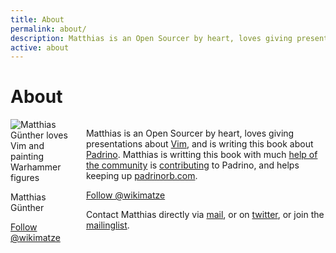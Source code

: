 ```yaml
---
title: About
permalink: about/
description: Matthias is an Open Sourcer by heart, loves giving presentations about Vim, and is writing this book about Padrino. Matthias is writting this book with much help of the community is contributing to Padrino, and helps keeping up padrinorb.com.
active: about
---
```

<h1>About</h1>
<div class="columns">
  <div class="column is-2">
    <img src="https://c1.staticflickr.com/1/305/30960365443_dc82235ae2_q.jpg" class="center image circle" alt="Matthias Günther loves Vim and painting Warhammer figures">
    <p class="center name is-hidden-tablet">
      Matthias Günther
    </p>
    <p class="center is-hidden-tablet">
      <a href="https://twitter.com/wikimatze">Follow @wikimatze</a>
    </p>
  </div>
  <div class="column is-10">
    <p>Matthias is an Open Sourcer by heart, loves giving presentations about
    <a href="http://www.vim.org/" title="Vim">Vim</a>, and is writing this book about
    <a href="http://www.padrinorb.com/" title="Padrino">Padrino</a>.
    Matthias is writting this book with much
    <a href="https://github.com/padrinobook/padrinobook/issues?page=1&state=closed" title="help of the Padrino community">help of the community</a>
    is <a href="https://github.com/padrino/padrino-framework/contributors" title="Contributing to Padrino">contributing</a> to Padrino, and helps
    keeping up <a href="http://padrinorb.com/" title="Padrino website">padrinorb.com</a>.
    </p>
    <p class="is-hidden-mobile">
      <a href="https://twitter.com/wikimatze">Follow @wikimatze</a>
    </p>
    <p>
      Contact Matthias directly via <a href="/mail.php" title="Contact me via mail">mail</a>, or on
      <a href="{{ site.twitter }}" title="Contact via twitter">twitter</a>, or join the <a href="https://wikimatze.us6.list-manage.com/subscribe/post?u=4010f8ce18503766e176536f1&id=198f8c0321" title="Padrinobook Mailing list">mailinglist</a>.
    </p>
  </div>
</div>
